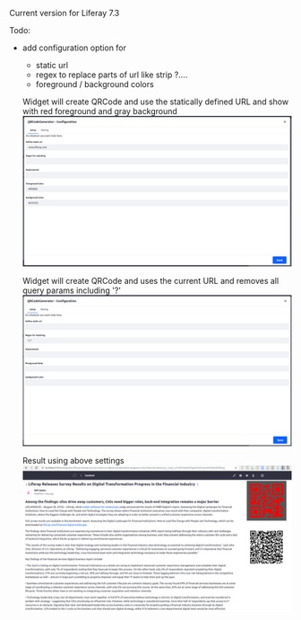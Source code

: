 Current version for Liferay 7.3

Todo:
- add configuration option for 
  - static url
  - regex to replace parts of url like strip ?....
  - foreground / background colors
  
  Widget will create QRCode and use the statically defined URL and show with red foreground and gray background 
  ![alt text](./docs/config2.png "Sample config")

  Widget will create QRCode and uses the current URL and removes all query params including '?'
  ![alt text](./docs/config1.png "Sample config")
  
  Result using above settings
  ![alt text](./docs/result.png "Result")